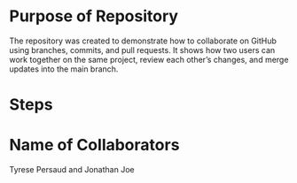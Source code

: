 # Purpose of Repository
The repository was created to demonstrate how to collaborate on GitHub using branches, commits, and pull requests. It shows how two users can work together on the same project, review each other’s changes, and merge updates into the main branch.
# Steps
# Name of Collaborators
Tyrese Persaud and Jonathan Joe 
